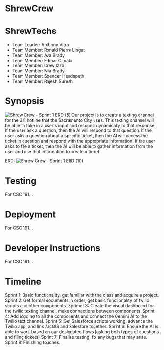 # ShrewCrew
ShrewTechs
=======
- Team Leader: Anthony Vitro
- Team Member: Ronald Pierre Lingat
- Team Member: Ava Brady
- Team Member: Edmar Cimatu
- Team Member: Drew Izzo
- Team Member: Mia Brady
- Team Member: Spencer Headspeth
- Team Member: Rajesh Suresh

Synopsis
=======
![Shrew Crew - Sprint 1 ERD (5)](https://github.com/user-attachments/assets/c6764f20-2b85-45c5-bd72-24c2b7e75553)
Our project is to create a texting channel for the 311 hotline that the Sacramento City uses. This texting channel will be able to take in a user's input and respond dynamically to that response. If the user ask a question, then the AI will respond to that question. If the user asks a question about a specific ticket, then the AI will access the ticket in question and respond with the appropriate information. If the user asks to file a ticket, then the AI will be able to gather information from the user and use that information to create a ticket.

ERD:
![Shrew Crew - Sprint 1 ERD (10)](https://github.com/user-attachments/assets/7bd8e6d1-c690-4b28-9e2f-e4a7513d1e66)

Testing
=======
For CSC 191...

Deployment
=======
For CSC 191...

Developer Instructions
=======
For CSC 191...

Timeline
=======
Sprint 1: Basic functionality, get familiar with the class and acquire a project.
Sprint 2: Get formal documents in order, get basic functionality of twilio scripts and other components.
Sprimnt 3: Create the visual dashboard for the twilio texting channel, make connections between components.
Sprint 4: Add logging to all the components and connect the Gemini AI to the Twilio text channel.
Sprint 5: Get Salesforce scripts working, advance the Twilio app, and link ArcGIS and Salesfore together.
Sprint 6: Ensure the AI is able to work based on our designated flows (asking both types of questions and filing tickets)
Sprint 7: Finalize testing, fix any bugs that may arise.
Sprint 8: Finishing touches.

